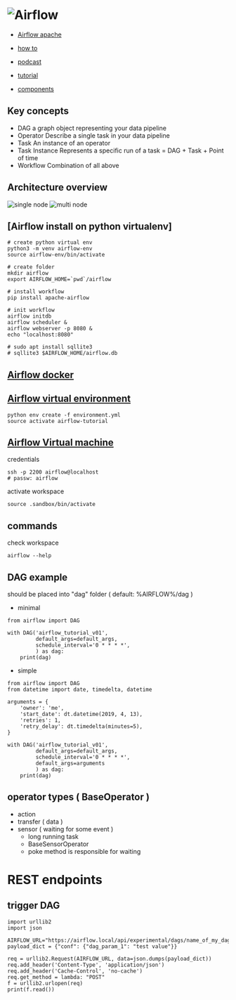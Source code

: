 # ![Airflow](https://airbnb.io/img/projects/airflow3.png)
* [Airflow apache](https://airflow.apache.org/)
* [how to](https://airflow.apache.org/howto/index.html)
* [podcast](https://soundcloud.com/the-airflow-podcast)
* [tutorial](https://github.com/hgrif/airflow-tutorial)

* [components](https://github.com/astronomer/airflow-guides/blob/master/guides/airflow-components.md)
## Key concepts
* DAG
a graph object representing your data pipeline
* Operator
Describe a single task in your data pipeline
* Task
An instance of an operator
* Task Instance
Represents a specific run of a task = DAG + Task + Point of time
* Workflow
Combination of all above

## Architecture overview
![single node](https://i.postimg.cc/3xzBzNCm/airflow-architecture-singlenode.png)
![multi node](https://i.postimg.cc/MGyy4DGJ/airflow-architecture-multinode.png)

## [Airflow install on python virtualenv]
```
# create python virtual env
python3 -m venv airflow-env
source airflow-env/bin/activate

# create folder 
mkdir airflow
export AIRFLOW_HOME=`pwd`/airflow

# install workflow
pip install apache-airflow

# init workflow
airflow initdb 
airflow scheduler &
airflow webserver -p 8080 &
echo "localhost:8080"

# sudo apt install sqllite3
# sqllite3 $AIRFLOW_HOME/airflow.db
```
## [Airflow docker](https://github.com/cherkavi/docker-images/tree/master/airflow)

## [Airflow virtual environment](https://github.com/hgrif/airflow-tutorial)
```
python env create -f environment.yml
source activate airflow-tutorial
```

## [Airflow Virtual machine](https://marclamberti.com/form-course-material-100/)
credentials
```
ssh -p 2200 airflow@localhost
# passw: airflow
```
activate workspace
```
source .sandbox/bin/activate
```
## commands
check workspace
```
airflow --help
```

## DAG example
should be placed into "dag" folder ( default: %AIRFLOW%/dag )
* minimal
```
from airflow import DAG

with DAG('airflow_tutorial_v01',
         default_args=default_args, 
         schedule_interval='0 * * * *',
         ) as dag:
    print(dag)
```

* simple
```
from airflow import DAG
from datetime import date, timedelta, datetime

arguments = {
    'owner': 'me',
    'start_date': dt.datetime(2019, 4, 13),
    'retries': 1,
    'retry_delay': dt.timedelta(minutes=5),
}

with DAG('airflow_tutorial_v01',
         default_args=default_args, 
         schedule_interval='0 * * * *',
         default_args=arguments
         ) as dag:
    print(dag)
```

## operator types ( BaseOperator )
* action
* transfer ( data )
* sensor ( waiting for some event )
   * long running task
   * BaseSensorOperator
   * poke method is responsible for waiting


# REST endpoints
## trigger DAG
```
import urllib2
import json

AIRFLOW_URL="https://airflow.local/api/experimental/dags/name_of_my_dag/dag_runs"
payload_dict = {"conf": {"dag_param_1": "test value"}}

req = urllib2.Request(AIRFLOW_URL, data=json.dumps(payload_dict))
req.add_header('Content-Type', 'application/json')
req.add_header('Cache-Control', 'no-cache')
req.get_method = lambda: "POST"
f = urllib2.urlopen(req)
print(f.read())

```
